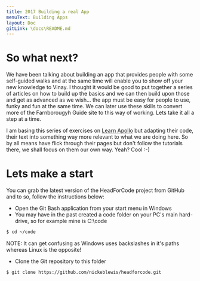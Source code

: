 ```yaml
---
title: 2017 Building a real App
menuText: Building Apps
layout: Doc
gitLink: \docs\README.md
---
```


# So what next?

We have been talking about building an app that provides people with some self-guided walks and at the same time will enable you to show off your new knowledge to Vinay. I thought it would be good to put together a series of articles on how to build up the basics and we can then build upon those and get as advanced as we wish... the app must be easy for people to use, funky and fun at the same time. We can later use these skills to convert more of the Farnborougyh Guide site to this way of working. Lets take it all a step at a time.

I am basing this series of exercises on [Learn Apollo](https://www.learnapollo.com) but adapting their code, their text into something way more relevant to what we are doing here. So by all means have flick through their pages but don't follow the tutorials there, we shall focus on them our own way. Yeah? Cool :-)

# Lets make a start

You can grab the latest version of the HeadForCode project from GitHub and to so, follow the instructions below:

* Open the Git Bash application from your start menu in Windows
* You may have in the past created a code folder on your PC's main hard-drive, so for example mine is C:\code

``` bash
$ cd ~/code
```

NOTE: It can get confusing as Windows uses backslashes in it's paths whereas Linux is the opposite!

* Clone the Git repository to this folder

``` bash
$ git clone https://github.com/nickeblewis/headforcode.git
```

